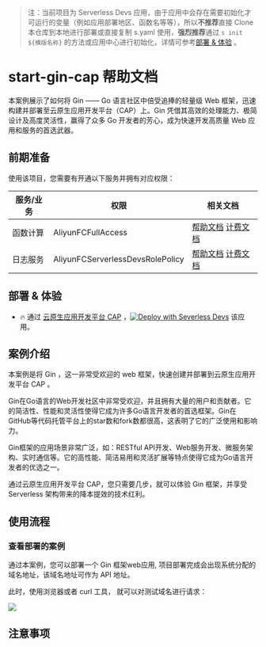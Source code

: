 
> 注：当前项目为 Serverless Devs 应用，由于应用中会存在需要初始化才可运行的变量（例如应用部署地区、函数名等等），所以**不推荐**直接 Clone 本仓库到本地进行部署或直接复制 s.yaml 使用，**强烈推荐**通过 `s init ${模版名称}` 的方法或应用中心进行初始化，详情可参考[部署 & 体验](#部署--体验) 。

# start-gin-cap 帮助文档

<description>

本案例展示了如何将 Gin —— Go 语言社区中倍受追捧的轻量级 Web 框架，迅速构建并部署至云原生应用开发平台（CAP）上。Gin 凭借其高效的处理能力、极简设计及高度灵活性，赢得了众多 Go 开发者的芳心，成为快速开发高质量 Web 应用和服务的首选武器。

</description>


## 前期准备

使用该项目，您需要有开通以下服务并拥有对应权限：

<service>



| 服务/业务 |  权限  | 相关文档 |
| --- |  --- | --- |
| 函数计算 |  AliyunFCFullAccess | [帮助文档](https://help.aliyun.com/product/2508973.html) [计费文档](https://help.aliyun.com/document_detail/2512928.html) |
| 日志服务 |  AliyunFCServerlessDevsRolePolicy | [帮助文档](https://help.aliyun.com/zh/sls) [计费文档](https://help.aliyun.com/zh/sls/product-overview/billing) |

</service>

<remark>



</remark>

<disclaimers>



</disclaimers>

## 部署 & 体验

<appcenter>
   
- :fire: 通过 [云原生应用开发平台 CAP](https://devs.console.aliyun.com/applications/create?template=start-gin-cap) ，[![Deploy with Severless Devs](https://img.alicdn.com/imgextra/i1/O1CN01w5RFbX1v45s8TIXPz_!!6000000006118-55-tps-95-28.svg)](https://devs.console.aliyun.com/applications/create?template=start-gin-cap) 该应用。
   
</appcenter>
<deploy>
    
   
</deploy>

## 案例介绍

<appdetail id="flushContent">

本案例是将 Gin ，这一非常受欢迎的 web 框架，快速创建并部署到云原生应用开发平台 CAP 。

Gin在Go语言的Web开发社区中非常受欢迎，并且拥有大量的用户和贡献者。它的简洁性、性能和灵活性使得它成为许多Go语言开发者的首选框架。Gin在GitHub等代码托管平台上的star数和fork数都很高，这表明了它的广泛使用和影响力。

Gin框架的应用场景非常广泛，如：RESTful API开发、Web服务开发、微服务架构、实时通信等。它的高性能、简洁易用和灵活扩展等特点使得它成为Go语言开发者的优选之一。

通过云原生应用开发平台 CAP，您只需要几步，就可以体验 Gin 框架，并享受 Serverless 架构带来的降本提效的技术红利。

</appdetail>

## 使用流程

<usedetail id="flushContent">

### 查看部署的案例

通过本案例，您可以部署一个 Gin 框架web应用,  项目部署完成会出现系统分配的域名地址，该域名地址可作为 API 地址。

此时，使用浏览器或者 curl 工具， 就可以对测试域名进行请求：

![](https://img.alicdn.com/imgextra/i4/O1CN01fkEpBv1RNqikaJThO_!!6000000002100-0-tps-3420-398.jpg)

</usedetail>

## 注意事项

<matters id="flushContent">
</matters>

